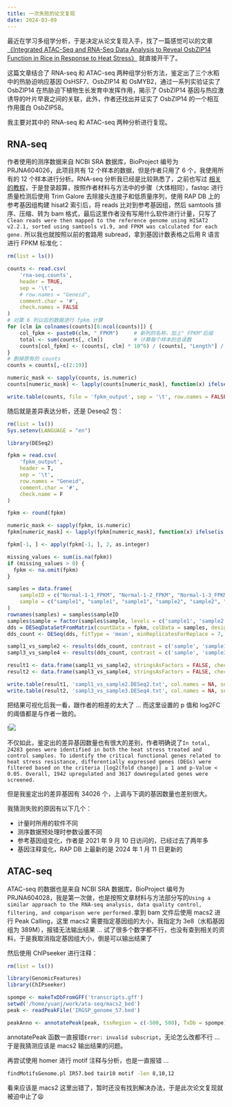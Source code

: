 ```yaml
---
title: 一次失败的论文复现
date: 2024-03-09
---
```


最近在学习多组学分析，于是决定从论文复现入手，找了一篇感觉可以的文章 [《Integrated ATAC-Seq and RNA-Seq Data Analysis to Reveal OsbZIP14 Function in Rice in Response to Heat Stress》](https://www.ncbi.nlm.nih.gov/pmc/articles/PMC10057503/) 就直接开干了。

<!--more-->

这篇文章结合了 RNA-seq 和 ATAC-seq 两种组学分析方法，鉴定出了三个水稻中的热胁迫响应基因 OsHSF7、OsbZIP14 和 OsMYB2，通过一系列实验证实了 OsbZIP14 在热胁迫下植物生长发育中发挥作用，揭示了 OsbZIP14 基因与热应激诱导的叶片早衰之间的关联，此外，作者还找出并证实了 OsbZIP14 的一个相互作用蛋白 OsbZIP58。

我主要对其中的 RNA-seq 和 ATAC-seq 两种分析进行复现。

## RNA-seq

作者使用的测序数据来自 NCBI SRA 数据库，BioProject 编号为 PRJNA604026，此项目共有 12 个样本的数据，但是作者只用了 6 个，我使用所有的 12 个样本进行分析。RNA-seq 分析我已经是比较熟悉了，之前也写过 [相关的教程](https://yuanj.top/tags/genomics/)，于是登录超算，按照作者材料与方法中的步骤（大体相同），fastqc 进行质量检测后使用 Trim Galore 去除接头连接子和低质量序列，使用 RAP DB 上的参考基因组构建 hisat2 索引后，将 reads 比对到参考基因组，然后 samtools 排序、压缩、转为 bam 格式，最后这里作者没有写用什么软件进行计量，只写了` Clean reads were then mapped to the reference genome using HISAT2 v2.2.1, sorted using samtools v1.9, and FPKM was calculated for each gene.` 所以我也就按照以前的套路用 subread，拿到基因计数表格之后用 R 语言进行 FPKM 标准化：

```r
rm(list = ls())

counts <- read.csv(
    'rna-seq.counts',
    header = TRUE,
    sep = '\t',
    # row.names = "Geneid",
    comment.char = '#',
    check.names = FALSE
)
# 对第 6 列以后的数据进行 fpkm 计算
for (clm in colnames(counts)[6:ncol(counts)]) {
    col_fpkm <- paste0(clm, "_FPKM")     # 新列的名称，加上"_FPKM"后缀
    total <- sum(counts[, clm])          # 计算每个样本的总读数
    counts[col_fpkm] <- (counts[, clm] * 10^6) / (counts[, "Length"] / 1000)  # 使用相应样本的长度值计算 FPKM 并添加 FPKM 列 # nolint
}
# 删掉原有的 counts
counts = counts[,-c(2:19)]

numeric_mask <- sapply(counts, is.numeric)
counts[numeric_mask] <- lapply(counts[numeric_mask], function(x) ifelse(x < 1, x + 1, x)) # nolint

write.table(counts, file = 'fpkm_output', sep = '\t', row.names = FALSE)
```

随后就是差异表达分析，还是 Deseq2 包：

```r
rm(list = ls())  
Sys.setenv(LANGUAGE = "en")

library(DESeq2)

fpkm = read.csv(
    'fpkm_output', 
    header = T,  
    sep = '\t', 
    row.names = "Geneid", 
    comment.char = '#', 
    check.name = F
)

fpkm <- round(fpkm)

numeric_mask <- sapply(fpkm, is.numeric)
fpkm[numeric_mask] <- lapply(fpkm[numeric_mask], function(x) ifelse(is.numeric(x) & x < 1, x + 100, x))

fpkm[-1, ] <- apply(fpkm[-1, ], 2, as.integer)

missing_values <- sum(is.na(fpkm))
if (missing_values > 0) {
  fpkm <- na.omit(fpkm)
}

samples = data.frame(
    sampleID = c("Normal-1-1_FPKM", "Normal-1-2_FPKM", "Normal-1-3_FPKM", "HS-1-1_FPKM", "HS-1-2_FPKM", "HS-1-3_FPKM", "Normal-2-1_FPKM", "Normal-2-2_FPKM", "Normal-2-3_FPKM", "HS-2-1_FPKM", "HS-2-2_FPKM", "HS-2-3_FPKM"), 
    sample = c("sample1", "sample1", "sample1", "sample2", "sample2", "sample2", "sample3", "sample3", "sample3", "sample4", "sample4", "sample4")
)
rownames(samples) = samples$sampleID
samples$sample = factor(samples$sample, levels = c('sample1', 'sample2', 'sample3', 'sample4'))
dds = DESeqDataSetFromMatrix(countData = fpkm, colData = samples, design = ~sample)
dds_count <- DESeq(dds, fitType = 'mean', minReplicatesForReplace = 7, parallel = FALSE)

sampl1_vs_sample2 <- results(dds_count, contrast = c('sample', 'sample1', 'sample2'))
sampl3_vs_sample4 <- results(dds_count, contrast = c('sample', 'sample3', 'sample4'))

result1 <- data.frame(sampl1_vs_sample2, stringsAsFactors = FALSE, check.names = FALSE)
result2 <- data.frame(sampl3_vs_sample4, stringsAsFactors = FALSE, check.names = FALSE)

write.table(result1, 'sampl1_vs_sample2.DESeq2.txt', col.names = NA, sep = '\t', quote = FALSE)
write.table(result2, 'sampl3_vs_sample3.DESeq4.txt', col.names = NA, sep = '\t', quote = FALSE)
```

把结果可视化后我一看，跟作者的相差的太大了 ... 而这里设置的 p 值和 log2FC 的阈值都是与作者一致的。

!![](https://images.yuanj.top/202403091748006.png)

不仅如此，鉴定出的差异基因数量也有很大的差别，作者明确说了`In total, 24283 genes were identified in both the heat stress treated and control samples. To identify the critical functional genes related to heat stress resistance, differentially expressed genes (DEGs) were filtered based on the criteria |log2(fold change)| ≥ 1 and p-Value < 0.05. Overall, 1942 upregulated and 3617 downregulated genes were screened.`

但是我鉴定出的差异基因有 34026 个，上调与下调的基因数量也差别很大。

我猜测失败的原因有以下几个：

- 计量时所用的软件不同
- 测序数据预处理时参数设置不同
- 参考基因组变化，作者是 2021 年 9 月 10 日访问的，已经过去了两年多
- 基因注释变化，RAP DB 上最新的是 2024 年 1 月 11 日更新的

## ATAC-seq

ATAC-seq 的数据也是来自 NCBI SRA 数据库，BioProject 编号为 PRJNA604028，我是第一次做，也是按照文章材料与方法部分写的`Using a similar approach to the RNA-seq analysis, data quality control, filtering, and comparison were performed.`拿到 bam 文件后使用 macs2 进行 Peak Calling，这里 macs2 需要指定基因组的大小，我指定为 3e8（水稻基因组为 389M），报错无法输出结果 ... 试了很多个数字都不行，也没有查到相关的资料，于是我取消指定基因组大小，倒是可以输出结果了

然后使用 ChIPseeker 进行注释：

```r
rm(list = ls())  

library(GenomicFeatures)
library(ChIPseeker)

spompe <- makeTxDbFromGFF('transcripts.gff')
setwd('/home/yuanj/work/ata-seq/macs2_bed')
peak <- readPeakFile('IRGSP_genome_57.bed')

peakAnno <- annotatePeak(peak, tssRegion = c(-500, 500), TxDb = spompe)
```

annotatePeak 函数一直报错`Error: invalid subscript`，无论怎么改都不行 ... 于是我猜测应该是 macs2 输出结果的问题。

再尝试使用 homer 进行 motif 注释与分析，也是一直报错 ...

```bash
findMotifsGenome.pl IR57.bed tair10 motif -len 8,10,12
```

看来应该是 macs2 这里出错了，暂时还没有找到解决办法，于是此次论文复现就被迫中止了😫